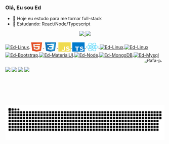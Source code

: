 ### Olá, Eu sou Ed 

- 📗 Hoje eu estudo para me tornar full-stack
- 🌱 Estudando: React/Node/Typescript

<div align="center">
  <a href="https://github.com/edgomes-dev">
  <img height="160em" src="https://github-readme-stats.vercel.app/api?username=edgomes-dev&show_icons=true&theme=dark&include_all_commits=true&count_private=true"/>
  <img height="160em" src="https://github-readme-stats.vercel.app/api/top-langs/?username=edgomes-dev&layout=compact&langs_count=7&theme=dark"/>
</div>

<div style="display: inline_block"><br>
  <img align="center" alt="Ed-Linux" height="30" width="40" src="https://cdn.jsdelivr.net/gh/devicons/devicon/icons/linux/linux-original.svg">
  <img align="center" alt="Ed-HTML" height="30" width="40" src="https://raw.githubusercontent.com/devicons/devicon/master/icons/html5/html5-original.svg">
  <img align="center" alt="Ed-CSS" height="30" width="40" src="https://raw.githubusercontent.com/devicons/devicon/master/icons/css3/css3-original.svg">
  <img align="center" alt="Ed-Js" height="30" width="40" src="https://raw.githubusercontent.com/devicons/devicon/master/icons/javascript/javascript-plain.svg">
  <img align="center" alt="Ed-Ts" height="30" width="40" src="https://raw.githubusercontent.com/devicons/devicon/master/icons/typescript/typescript-plain.svg">
  <img align="center" alt="Ed-React" height="30" width="40" src="https://raw.githubusercontent.com/devicons/devicon/master/icons/react/react-original.svg">
  <img align="center" alt="Ed-Linux" height="30" width="40" src="https://cdn.jsdelivr.net/gh/devicons/devicon/icons/nextjs/nextjs-original.svg">
  <img align="center" alt="Ed-Linux" height="30" width="40" src="https://cdn.jsdelivr.net/gh/devicons/devicon/icons/redux/redux-original.svg">
  <img align="center" alt="Ed-Bootstrap" height="30" width="40" src="https://cdn.jsdelivr.net/gh/devicons/devicon/icons/bootstrap/bootstrap-plain.svg">
  <img align="center" alt="Ed-MaterialUI" height="30" width="40" src="https://cdn.jsdelivr.net/gh/devicons/devicon/icons/materialui/materialui-original.svg">
  <img align="center" alt="Ed-Node" height="30" width="40" src="https://cdn.jsdelivr.net/gh/devicons/devicon/icons/nodejs/nodejs-original.svg">
  <img align="center" alt="Ed-MongoDB" height="30" width="40" src="https://cdn.jsdelivr.net/gh/devicons/devicon/icons/mongodb/mongodb-original.svg">
  <img align="center" alt="Ed-Mysql" height="30" width="40" src="https://cdn.jsdelivr.net/gh/devicons/devicon/icons/mysql/mysql-original.svg">
  
  <img align="right" alt="Rafa-pic" height="150" style="border-radius:50px;" src="https://media.giphy.com/media/tsX3YMWYzDPjAARfeg/giphy.gif">
</div>
 
  ##
  
<div> 
  <a href="https://www.linkedin.com/in/edgomesdev/" target="_blank"><img src="https://img.shields.io/badge/-LinkedIn-%230077B5?style=for-the-badge&logo=linkedin&logoColor=white" target="_blank"></a> 
  <a href="edgomesgomes@outlook.com" target="_blank"><img src="https://img.shields.io/badge/Gmail-D14836?style=for-the-badge&logo=gmail&logoColor=white" target="_blank"></a>
  <a href="https://wa.me/5581981127202" target="_blank"><img src="https://img.shields.io/badge/WhatsApp-25D366?style=for-the-badge&logo=whatsapp&logoColor=white" target="_blank"></a>
  <a href="https://t.me/edgomesdev" target="_blank"><img src="https://img.shields.io/badge/Telegram-2CA5E0?style=for-the-badge&logo=telegram&logoColor=white" target="_blank"></a>
 
  ![Snake animation](https://github.com/edgomes-dev/edgomes-dev/blob/output/github-contribution-grid-snake.svg)
 
</div>
